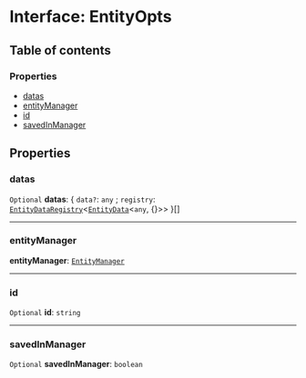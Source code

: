 # Interface: EntityOpts

## Table of contents

### Properties

* [datas](/en/auto-docs/core/interfaces/EntityOpts.md#datas)
* [entityManager](/en/auto-docs/core/interfaces/EntityOpts.md#entitymanager)
* [id](/en/auto-docs/core/interfaces/EntityOpts.md#id)
* [savedInManager](/en/auto-docs/core/interfaces/EntityOpts.md#savedinmanager)

## Properties

### datas

`Optional` **datas**: { `data?`: `any` ; `registry`: [`EntityDataRegistry`](/en/auto-docs/core/interfaces/EntityDataRegistry.md)<[`EntityData`](/en/auto-docs/core/classes/EntityData.md)<`any`, {}>>  }\[]

***

### entityManager

**entityManager**: [`EntityManager`](/en/auto-docs/core/classes/EntityManager.md)

***

### id

`Optional` **id**: `string`

***

### savedInManager

`Optional` **savedInManager**: `boolean`
